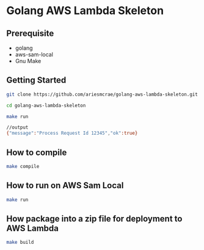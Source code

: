 # Golang AWS Lambda Skeleton

## Prerequisite
* golang
* aws-sam-local
* Gnu Make

## Getting Started
```sh
git clone https://github.com/ariesmcrae/golang-aws-lambda-skeleton.git

cd golang-aws-lambda-skeleton

make run

//output 
{"message":"Process Request Id 12345","ok":true}
```

## How to compile
```sh
make compile
```

## How to run on AWS Sam Local
```sh
make run
```

## How package into a zip file for deployment to AWS Lambda
```sh
make build
```
